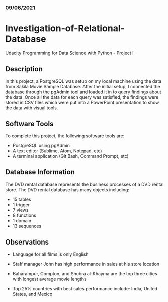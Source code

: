 ### 09/06/2021

# Investigation-of-Relational-Database
Udacity Programming for Data Science with Python - Project I

## Description
In this project, a PostgreSQL was setup on my local machine using the data from Sakila Movie Sample Database. After the initial setup, I connected the database through the pgAdmin tool and loaded it in to query findings about the data. Once all the data for each query was satisfied, the findings were stored in CSV files which were put into a PowerPoint presentation to show the data with visual tools.

## Software Tools
To complete this project, the following software tools are:

- PostgreSQL using pgAdmin
- A text editor (Sublime, Atom, Notepad, etc)
- A terminal application (Git Bash, Command Prompt, etc)

## Database Information
The DVD rental database represents the business processes of a DVD rental store. The DVD rental database has many objects including:

- 15 tables
- 1 trigger
- 7 views
- 8 functions
- 1 domain
- 13 sequences

## Observations

- Language for all films is only English

- Staff manager John has high performance in sales at his store location

- Baharampur, Compton, and Shubra al-Khayma are the top three cities with longest average movie lengths

- Top 25% countries with best sales performance include: India, United States, and Mexico

